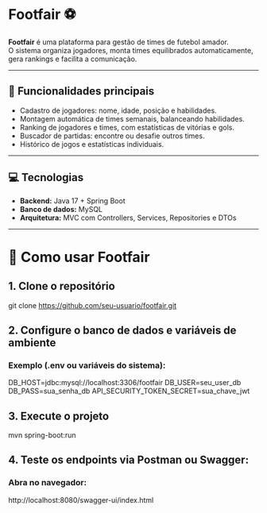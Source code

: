# Footfair ⚽

**Footfair** é uma plataforma para gestão de times de futebol amador.  
O sistema organiza jogadores, monta times equilibrados automaticamente, gera rankings e facilita a comunicação.

---

## 🔹 Funcionalidades principais
- Cadastro de jogadores: nome, idade, posição e habilidades.
- Montagem automática de times semanais, balanceando habilidades.
- Ranking de jogadores e times, com estatísticas de vitórias e gols.
- Buscador de partidas: encontre ou desafie outros times.
- Histórico de jogos e estatísticas individuais.

---

## 💻 Tecnologias
- **Backend:** Java 17 + Spring Boot
- **Banco de dados:** MySQL
- **Arquitetura:** MVC com Controllers, Services, Repositories e DTOs

---

# 🚀 Como usar Footfair

## 1. Clone o repositório
git clone https://github.com/seu-usuario/footfair.git

## 2. Configure o banco de dados e variáveis de ambiente
### Exemplo (.env ou variáveis do sistema):
DB_HOST=jdbc:mysql://localhost:3306/footfair
DB_USER=seu_user_db
DB_PASS=sua_senha_db
API_SECURITY_TOKEN_SECRET=sua_chave_jwt

## 3. Execute o projeto
mvn spring-boot:run

## 4. Teste os endpoints via Postman ou Swagger:
### Abra no navegador:
http://localhost:8080/swagger-ui/index.html
